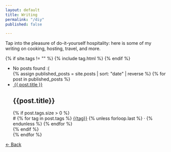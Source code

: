 ```yaml
---
layout: default
title: Writing
permalink: "/diy"
published: false

---
```

Tap into the pleasure of do-it-yourself hospitality: here is some of my writing on cooking, hosting, travel, and more.

{% if site.tags != "" %}
{% include tag.html %}
{% endif %}

<ul id="posts">
<li id="no-posts-found">No posts found :(</li>
<!-- DO WHERE PUBLISHED ONCE ON REAL SITE -->
{% assign published_posts = site.posts | sort: "date" | reverse %}
{% for post in published_posts %}
<li class="post {{ post.tags | join: '-tag ' | append: '-tag' }}">
<a href="?page=diy&post={{ post.url | remove_first: '/'}}" onclick="return showPost(this.search)">
<img src="{{ post.icon }}" alt="">
<span>{{ post.title }}</span>
</a>
<div>
<h2>{{post.title}}</h2>
{% if post.tags.size > 0 %}
<div id="tags">#
{% for tag in post.tags %}
<a href="/?page=diy&tag={{ tag }}" onclick="return filterPosts('{{ tag }}')">{{tag}}</a>
{% unless forloop.last %}
·
{% endunless %}
{% endfor %}
</div>
{% endif %}
</div>
</li>
{% endfor %}
</ul>
<article id="post"></article>
<div id="back-button"><a href="?page=diy" onclick="return goBack()">← Back</a></div>